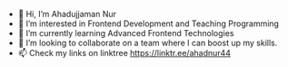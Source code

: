 - 👋 Hi, I’m Ahadujjaman Nur
- 👀 I’m interested in Frontend Development and Teaching Programming
- 🌱 I’m currently learning Advanced Frontend Technologies
- 💞️ I’m looking to collaborate on a team where I can boost up my skills.
- 📫 Check my links on linktree https://linktr.ee/ahadnur44

<!---
ahadnur/ahadnur is a ✨ special ✨ repository because its `README.md` (this file) appears on your GitHub profile.
You can click the Preview link to take a look at your changes.
--->
